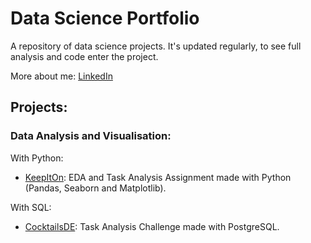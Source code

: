 # Data Science Portfolio

A repository of data science projects. It's updated regularly, to see full analysis and code enter the project.

More about me: [LinkedIn](https://www.linkedin.com/in/nicolecdressler/)

## Projects:

### Data Analysis and Visualisation:

With Python:

* [KeepItOn](https://github.com/ndressler/Data_Science_Portfolio/tree/main/KeepItOn): EDA and Task Analysis Assignment made with Python (Pandas, Seaborn and Matplotlib).

With SQL:

* [CocktailsDE](https://github.com/ndressler/Data_Science_Portfolio/tree/main/Cocktails_SQL_Analysis): Task Analysis Challenge made with PostgreSQL.